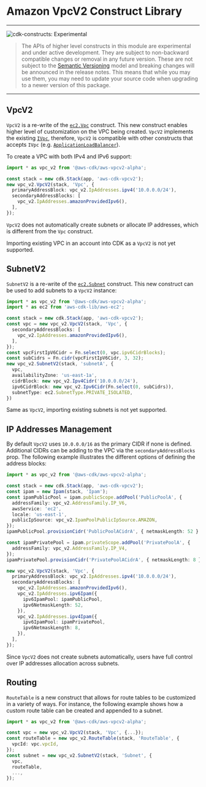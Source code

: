 # Amazon VpcV2 Construct Library

<!--BEGIN STABILITY BANNER-->

---

![cdk-constructs: Experimental](https://img.shields.io/badge/cdk--constructs-experimental-important.svg?style=for-the-badge)

> The APIs of higher level constructs in this module are experimental and under active development. They are subject to non-backward compatible changes or removal in any future version. These are not subject to the [Semantic Versioning](https://semver.org/) model and breaking changes will be announced in the release notes. This means that while you may use them, you may need to update your source code when upgrading to a newer version of this package.

---

<!--END STABILITY BANNER-->

## VpcV2

`VpcV2` is a re-write of the [`ec2.Vpc`](https://docs.aws.amazon.com/cdk/api/v2/docs/aws-cdk-lib.aws_ec2.Vpc.html) construct. This new construct enables higher level of customization
on the VPC being created. `VpcV2` implements the existing [`IVpc`](https://docs.aws.amazon.com/cdk/api/v2/docs/aws-cdk-lib.aws_ec2.IVpc.html), therefore,
`VpcV2` is compatible with other constructs that accepts `IVpc` (e.g. [`ApplicationLoadBalancer`](https://docs.aws.amazon.com/cdk/api/v2/docs/aws-cdk-lib.aws_elasticloadbalancingv2.ApplicationLoadBalancer.html#construct-props)).

To create a VPC with both IPv4 and IPv6 support:
```ts
import * as vpc_v2 from '@aws-cdk/aws-vpcv2-alpha';

const stack = new cdk.Stack(app, 'aws-cdk-vpcv2');
new vpc_v2.VpcV2(stack, 'Vpc', {
  primaryAddressBlock: vpc_v2.IpAddresses.ipv4('10.0.0.0/24'),
  secondaryAddressBlocks: [
    vpc_v2.IpAddresses.amazonProvidedIpv6(),
  ],
});
```

`VpcV2` does not automatically create subnets or allocate IP addresses, which is different from the `Vpc` construct.

Importing existing VPC in an account into CDK as a `VpcV2` is not yet supported.

## SubnetV2

`SubnetV2` is a re-write of the [`ec2.Subnet`](https://docs.aws.amazon.com/cdk/api/v2/docs/aws-cdk-lib.aws_ec2.Subnet.html) construct.
This new construct can be used to add subnets to a `VpcV2` instance:
```ts
import * as vpc_v2 from '@aws-cdk/aws-vpcv2-alpha';
import * as ec2 from 'aws-cdk-lib/aws-ec2';

const stack = new cdk.Stack(app, 'aws-cdk-vpcv2');
const vpc = new vpc_v2.VpcV2(stack, 'Vpc', {
  secondaryAddressBlocks: [
    vpc_v2.IpAddresses.amazonProvidedIpv6(),
  ],
});
const vpcFirstIpV6Cidr = Fn.select(0, vpc.ipv6CidrBlocks);
const subCidrs = Fn.cidr(vpcFirstIpV6Cidr, 3, 32);
new vpc_v2.SubnetV2(stack, 'subnetA', {
  vpc,
  availabilityZone: 'us-east-1a',
  cidrBlock: new vpc_v2.Ipv4Cidr('10.0.0.0/24'),
  ipv6CidrBlock: new vpc_v2.Ipv6Cidr(Fn.select(0, subCidrs)),
  subnetType: ec2.SubnetType.PRIVATE_ISOLATED,
})
```

Same as `VpcV2`, importing existing subnets is not yet supported.

## IP Addresses Management

By default `VpcV2` uses `10.0.0.0/16` as the primary CIDR if none is defined. 
Additional CIDRs can be adding to the VPC via the `secondaryAddressBlocks` prop.
The following example illustrates the different options of defining the address blocks:
```ts
import * as vpc_v2 from '@aws-cdk/aws-vpcv2-alpha';

const stack = new cdk.Stack(app, 'aws-cdk-vpcv2');
const ipam = new Ipam(stack, 'Ipam');
const ipamPublicPool = ipam.publicScope.addPool('PublicPoolA', {
  addressFamily: vpc_v2.AddressFamily.IP_V6,
  awsService: 'ec2',
  locale: 'us-east-1',
  publicIpSource: vpc_v2.IpamPoolPublicIpSource.AMAZON,
});
ipamPublicPool.provisionCidr('PublicPoolACidrA', { netmaskLength: 52 } );

const ipamPrivatePool = ipam.privateScope.addPool('PrivatePoolA', {
  addressFamily: vpc_v2.AddressFamily.IP_V4,
});
ipamPrivatePool.provisionCidr('PrivatePoolACidrA', { netmaskLength: 8 } );

new vpc_v2.VpcV2(stack, 'Vpc', {
  primaryAddressBlock: vpc_v2.IpAddresses.ipv4('10.0.0.0/24'),
  secondaryAddressBlocks: [
    vpc_v2.IpAddresses.amazonProvidedIpv6(),
    vpc_v2.IpAddresses.ipv6Ipam({
      ipv6IpamPool: ipamPublicPool,
      ipv6NetmaskLength: 52,
    }),
    vpc_v2.IpAddresses.ipv4Ipam({
      ipv6IpamPool: ipamPrivatePool,
      ipv6NetmaskLength: 8,
    }),
  ],
});
```

Since `VpcV2` does not create subnets automatically, users have full control over IP addresses allocation across subnets.


## Routing

`RouteTable` is a new construct that allows for route tables to be customized in a variety of ways. For instance, the following example shows how a custom route table can be created and appended to a subnet.
```ts
import * as vpc_v2 from '@aws-cdk/aws-vpcv2-alpha';

const vpc = new vpc_v2.VpcV2(stack, 'Vpc', {...});
const routeTable = new vpc_v2.RouteTable(stack, 'RouteTable', {
  vpcId: vpc.vpcId,
});
const subnet = new vpc_v2.SubnetV2(stack, 'Subnet', {
  vpc,
  routeTable,
  ...,
});
```

